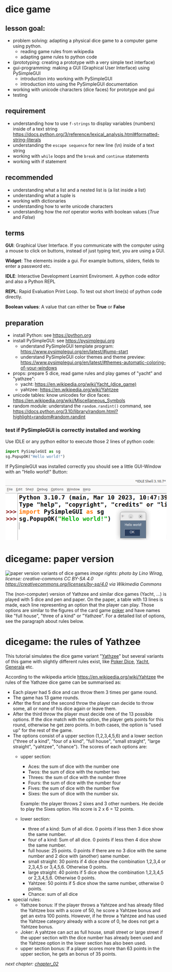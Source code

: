 # dice game

## lesson goal: 
  * problem solving: adapting a physical dice game to a computer game using python. 
    * reading game rules from wikipedia
    * adapting game rules to python code
  * (prototyping: creating a prototype with a very simple text interface)
  * gui-programming: making a GUI (Graphical User Interface) using PySimpleGUI
    * introduction into working with PySimpleGUI
    * introduction into using the PySimpleGUI documentation
  * working with unicode characters (dice faces) for prototype and gui
  * testing

## requirement
  * understanding how to use `f-strings` to display variables (numbers) inside of a text string https://docs.python.org/3/reference/lexical_analysis.html#formatted-string-literals
  * understanding the `escape sequence` for new line (\n) inside of a text string
  * working with `while` loops and the `break` and `continue` statements 
  * working with if statement
  
## recommended  
  * understanding what a list and a nested list is (a list inside a list)
  * understanding what a tuple is
  * working with dictionaries 
  * understanding how to write unicode characters
  * understanding how the _not_ operator works with boolean values (_True_ and _False_)
  
## terms

  **GUI**: Graphical User Interface. If you communicate with the computer using a mouse to click on buttons, instead of just typing text, you are using a GUI.
  
  **Widget**: The elements inside a gui. For example buttons, sliders, fields to enter a password etc.

  **IDLE**: Interactive Development Learnint Enviroment. A python code editor and also a Python REPL

  **REPL**: Rapid Evaluation Print Loop. To test out short line(s) of python code directly. 

  **Boolean values**: A value that can either be **True** or **False**  

## preparation

  * install Python: see https://python.org
  * install PySimpleGUI: see https://pysimplegui.org
    * understand PySimpleGUI template program: https://www.pysimplegui.org/en/latest/#jump-start
    * understand PySimpleGUI color themes and theme preview: https://www.pysimplegui.org/en/latest/#themes-automatic-coloring-of-your-windows
  * props: prepare 5 dice, read game rules and play games of "yacht" and "yathzee": 
    * yacht: https://en.wikipedia.org/wiki/Yacht_(dice_game)
    * yahtzee: https://en.wikipedia.org/wiki/Yahtzee
  * unicode tables: know unicodes for dice faces: https://en.wikipedia.org/wiki/Miscellaneous_Symbols
  * random module: understand the `random.randint()` command, see https://docs.python.org/3.10/library/random.html?highlight=random#random.randint



### test if PySimpleGUI is correctly installed and working

Use IDLE or any python editor to execute those 2 lines of python code:
```python
import PySimpleGUI as sg
sg.PopupOK("Hello world!")
```

If PySimpleGUI was installed correctly you should see a little GUI-Window with an "Hello world!" Button:

![screenshot preparation](preparation01.png)


# dicegame: paper version 

![paper version variants of dice games](dice_game_papers.jpg)
_image rights: photo by Lino Wirag, license: creative-commons CC BY-SA 4.0 <https://creativecommons.org/licenses/by-sa/4.0> via Wikimedia Commons_

The (non-computer) version of Yathzee and similar dice games (Yacht, ...) is played with 5 dice and pen and paper. On the paper, a table with 13 lines is made, each line representing an option that the player can play. Those options are similar to the figures of the card game [poker](https://en.wikipedia.org/wiki/Poker) and have names like "full house", "three of a kind" or "Yathzee". For a detailed list of options, see the paragraph about rules below.



# dicegame: the rules of Yathzee

This tutorial simulates the dice game variant "[Yathzee](https://en.wikipedia.org/wiki/Yahtzee)" but several variants of this game with slightly different rules exist, like [Poker Dice](https://en.wikipedia.org/wiki/Poker_Dice), [Yacht](https://en.wikipedia.org/wiki/Yacht_(dice_game)), [Generala](https://en.wikipedia.org/wiki/Generala) etc.

According to  the wikipedia article https://en.wikipedia.org/wiki/Yahtzee the rules of the Yathzee dice game can be summarised as:

* Each player had 5 dice and can throw them 3 times per game round.
* The game has 13 game rounds.
* After the first and the second throw the player can decide to throw some, all or none of his dice again or leave them.
* After the third throw the player must decide one of the 13 possible options. If the dice match with the option, the player gets points for this round, otherwise he get zero points. In both cases, the option is "used up" for the rest of the game.
* The options consist of a upper section (1,2,3,4,5,6) and a lower section ("three of a kind", "four of a kind", "full house", "small straight", "large straight", "yahtzee", "chance"). The scores of each options are:
  * upper section:
    * Aces: the sum of dice with the number one
    * Twos: the sum of dice with the number two
    * Threes: the sum of dice with the number three
    * Fours: the sum of dice with the number four
    * Fives: the sum of dice with the number five
    * Sixes: the sum of dice with the number six. 
    
    Example: the player throws 2 sixes and 3 other numbers. He decide to play the Sixes option. His score is 2 x 6 = 12 points.
  * lower section:
    * three of a kind: Sum of all dice. 0 points if less then 3 dice show the same number.
    * four of a kind: Sum of all dice. 0 points if less then 4 dice show the same number.
    * full house: 25 points. 0 points if there are no 3 dice with the same number and 2 dice with (another) same number.
    * small straight: 30 points if 4 dice show the combination 1,2,3,4 or 2,3,4,5 or 3,4,5,6. Otherwise 0 points.
    * large straight: 40 points if 5 dice show the combination 1,2,3,4,5 or 2,3,4,5,6. Otherwise 0 points.
    * Yahtzee: 50 points if 5 dice show the same number, otherwise 0 points.
    * Chance: sum of all dice
* special rules:
  * Yathzee bonus: If the player throws a Yahtzee and has already filled the Yahtzee box with a score of 50, he score a Yahtzee bonus and get an extra 100 points. However, if he throw a Yahtzee and has used the Yahtzee category already with a score of 0, he does not get a Yahtzee bonus.
  * Joker: A yahtzee can act as full house, small street or large street if the upper section with the dice number has already been used and the Yahtzee option in the lower section has also been used.
  * upper section bonus: If a player scores more than 63 points in the upper section, he gets an bonus of 35 points.


_next chapter: [chapter_02](chapter_02.md)_



